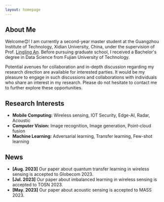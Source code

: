 ```yaml
---
layout: homepage
---
```


## About Me

Welcome😊! I am currently a second-year master student at the Guangzhou Institute of Technology, Xidian University, China, under the supervision of Prof. [Lingling An](https://scholar.google.com/citations?user=DZuZUBYAAAAJ). Before pursuing graduate school, I received a Bachelor's degree in Data Science from Fujian University of Technology. 

Potential avenues for collaboration and in-depth discussion regarding my research direction are available for interested parties. It would be my pleasure to engage in such discussions and collaborations with individuals who share an interest in my research. Please do not hesitate to contact me to further explore these opportunities.

## Research Interests

- **Mobile Computing:** Wireless sensing, IOT Security, Edge-AI, Radar, Acoustic
- **Computer Vision:** Image recognition, Image generation, Point-cloud fusion
- **Machine Learning:** Adversarial learning, Transfer learning, Few-shot learning

## News
<!-- 一月Jan, 二月Feb, 三月Mar, 四月Apr, 五月May, 六月Jun, 七月Jul, 八月Aug, 九月Sep, 十月Oct, 十一月Nov , 十二月Dec-->

- **[Aug. 2023]** Our paper about quantum transfer learning in wireless sensing is accepted to Globecom 2023.
- **[Jul. 2023]** Our paper about imbalanced learning in wireless sensing is accepted to TOSN 2023.
- **[May. 2023]** Our paper about acoustic sensing is accepted to MASS 2023.

<!-- {% include_relative _includes/publications.md %} -->

<!-- {% include_relative _includes/services.md %} -->
